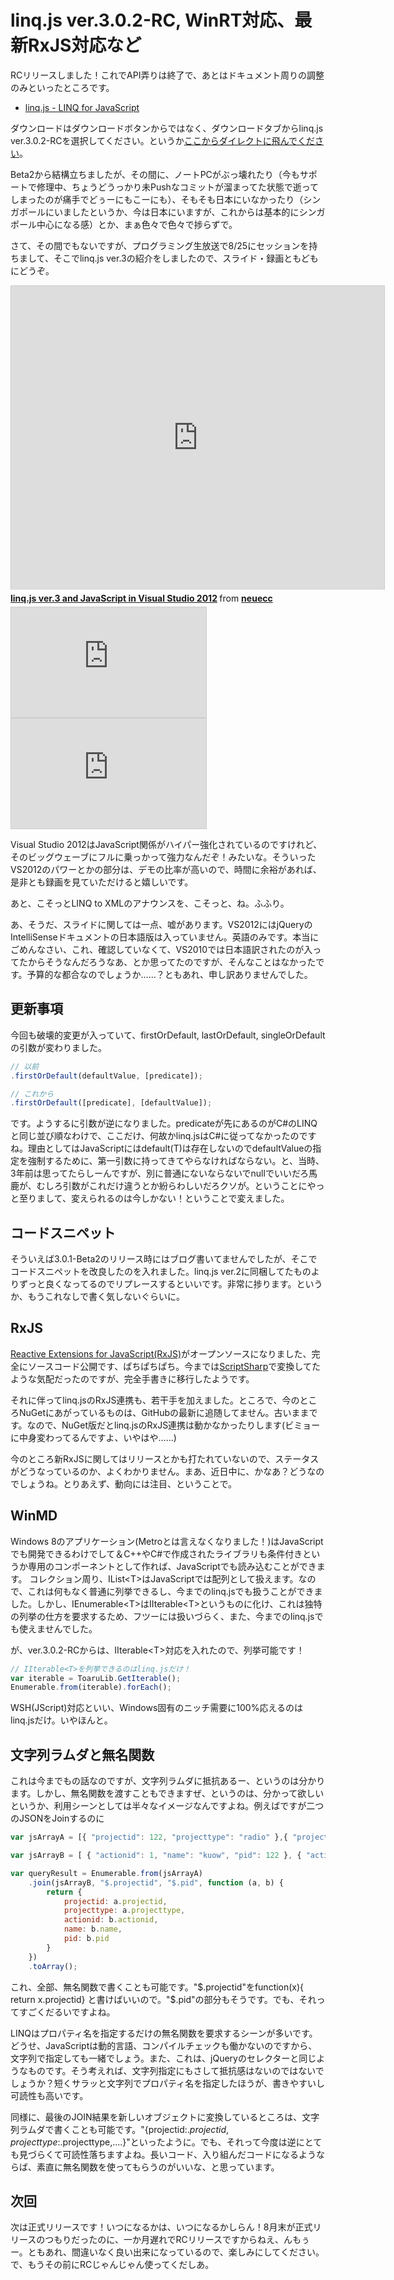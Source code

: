 # linq.js ver.3.0.2-RC, WinRT対応、最新RxJS対応など

RCリリースしました！これでAPI弄りは終了で、あとはドキュメント周りの調整のみといったところです。

* [linq.js - LINQ for JavaScript](http://linqjs.codeplex.com/)

ダウンロードはダウンロードボタンからではなく、ダウンロードタブからlinq.js ver.3.0.2-RCを選択してください。というか[ここからダイレクトに飛んでください](http://linqjs.codeplex.com/releases/view/91395)。

Beta2から結構立ちましたが、その間に、ノートPCがぶっ壊れたり（今もサポートで修理中、ちょうどうっかり未Pushなコミットが溜まってた状態で逝ってしまったのが痛手でどぅーにもこーにも）、そもそも日本にいなかったり（シンガポールにいましたというか、今は日本にいますが、これからは基本的にシンガポール中心になる感）とか、まぁ色々で色々で捗らずで。

さて、その間でもないですが、プログラミング生放送で8/25にセッションを持ちまして、そこでlinq.js ver.3の紹介をしましたので、スライド・録画ともどもにどうぞ。

<iframe src="http://www.slideshare.net/slideshow/embed_code/14066937" width="597" height="486" frameborder="0" marginwidth="0" marginheight="0" scrolling="no" style="border:1px solid #CCC;border-width:1px 1px 0;margin-bottom:5px" allowfullscreen> </iframe> <div style="margin-bottom:5px"> <strong> <a href="http://www.slideshare.net/neuecc/linqjs-ver3-and-visual-studio-2012-in-javascript" title="linq.js ver.3 and JavaScript in Visual Studio 2012" target="_blank">linq.js ver.3 and JavaScript in Visual Studio 2012</a> </strong> from <strong><a href="http://www.slideshare.net/neuecc" target="_blank">neuecc</a></strong> </div>

<iframe width="312" height="176" src="http://ext.nicovideo.jp/thumb/sm18738964" scrolling="no" style="border:solid 1px #CCC;" frameborder="0"><a href="http://www.nicovideo.jp/watch/sm18738964">【ニコニコ動画】linq.js ver.3 (Part 1/2) - プロ生勉強会第17回＠品川 #pronama</a></iframe>

<iframe width="312" height="176" src="http://ext.nicovideo.jp/thumb/sm18739125" scrolling="no" style="border:solid 1px #CCC;" frameborder="0"><a href="http://www.nicovideo.jp/watch/sm18739125">【ニコニコ動画】linq.js ver.3 (Part 2/2) - プロ生勉強会第17回＠品川 #pronama</a></iframe>

Visual Studio 2012はJavaScript関係がハイパー強化されているのですけれど、そのビッグウェーブにフルに乗っかって強力なんだぞ！みたいな。そういったVS2012のパワーとかの部分は、デモの比率が高いので、時間に余裕があれば、是非とも録画を見ていただけると嬉しいです。

あと、こそっとLINQ to XMLのアナウンスを、こそっと、ね。ふふり。

あ、そうだ、スライドに関しては一点、嘘があります。VS2012にはjQueryのIntelliSenseドキュメントの日本語版は入っていません。英語のみです。本当にごめんなさい、これ、確認していなくて、VS2010では日本語訳されたのが入ってたからそうなんだろうなあ、とか思ってたのですが、そんなことはなかったです。予算的な都合なのでしょうか……？ともあれ、申し訳ありませんでした。

更新事項
---
今回も破壊的変更が入っていて、firstOrDefault, lastOrDefault, singleOrDefaultの引数が変わりました。

```javascript
// 以前
.firstOrDefault(defaultValue, [predicate]);

// これから
.firstOrDefault([predicate], [defaultValue]);
```

です。ようするに引数が逆になりました。predicateが先にあるのがC#のLINQと同じ並び順なわけで、ここだけ、何故かlinq.jsはC#に従ってなかったのですね。理由としてはJavaScriptにはdefault(T)は存在しないのでdefaultValueの指定を強制するために、第一引数に持ってきてやらなければならない。と、当時、3年前は思ってたらしーんですが、別に普通にないならないでnullでいいだろ馬鹿が、むしろ引数がこれだけ違うとか紛らわしいだろクソが。ということにやっと至りまして、変えられるのは今しかない！ということで変えました。

コードスニペット
---
そういえば3.0.1-Beta2のリリース時にはブログ書いてませんでしたが、そこでコードスニペットを改良したのを入れました。linq.js ver.2に同梱してたものよりずっと良くなってるのでリプレースするといいです。非常に捗ります。というか、もうこれなしで書く気しないぐらいに。

RxJS
---
[Reactive Extensions for JavaScript(RxJS)](https://github.com/Reactive-Extensions/RxJS)がオープンソースになりました、完全にソースコード公開です、ぱちぱちぱち。今までは[ScriptSharp](http://scriptsharp.com/)で変換してたような気配だったのですが、完全手書きに移行したようです。

それに伴ってlinq.jsのRxJS連携も、若干手を加えました。ところで、今のところNuGetにあがっているものは、GitHubの最新に追随してません。古いままです。なので、NuGet版だとlinq.jsのRxJS連携は動かなかったりします(ビミョーに中身変わってるんですよ、いやはや……)

今のところ新RxJSに関してはリリースとかも打たれていないので、ステータスがどうなっているのか、よくわかりません。まあ、近日中に、かなあ？どうなのでしょうね。とりあえず、動向には注目、ということで。

WinMD
---
Windows 8のアプリケーション(Metroとは言えなくなりました！)はJavaScriptでも開発できるわけでして＆C++やC#で作成されたライブラリも条件付きというか専用のコンポーネントとして作れば、JavaScriptでも読み込むことができます。
コレクション周り、IList&lt;T>はJavaScriptでは配列として扱えます。なので、これは何もなく普通に列挙できるし、今までのlinq.jsでも扱うことができました。しかし、IEnumerable&lt;T>はIIterable&lt;T>というものに化け、これは独特の列挙の仕方を要求するため、フツーには扱いづらく、また、今までのlinq.jsでも使えませんでした。

が、ver.3.0.2-RCからは、IIterable&lt;T>対応を入れたので、列挙可能です！

```javascript
// IIterable<T>を列挙できるのはlinq.jsだけ！
var iterable = ToaruLib.GetIterable();
Enumerable.from(iterable).forEach();
```

WSH(JScript)対応といい、Windows固有のニッチ需要に100%応えるのはlinq.jsだけ。いやほんと。

文字列ラムダと無名関数
---
これは今までもの話なのですが、文字列ラムダに抵抗あるー、というのは分かります。しかし、無名関数を渡すこともできますぜ、というのは、分かって欲しいというか、利用シーンとしては半々なイメージなんですよね。例えばですが二つのJSONをJoinするのに

```javascript
var jsArrayA = [{ "projectid": 122, "projecttype": "radio" },{ "projectid": 133, "projecttype": "tv" }];

var jsArrayB = [ { "actionid": 1, "name": "kuow", "pid": 122 }, { "actionid": 2, "name": "kplu", "pid": 122 }, { "actionid": 3, "name": "abc", "pid": 133 }, { "actionid": 4, "name": "espn", "pid": 133 } ];

var queryResult = Enumerable.from(jsArrayA)
    .join(jsArrayB, "$.projectid", "$.pid", function (a, b) {
        return {
            projectid: a.projectid,
            projecttype: a.projecttype,
            actionid: b.actionid,
            name: b.name,
            pid: b.pid
        }
    })
    .toArray();
```

これ、全部、無名関数で書くことも可能です。"$.projectid"をfunction(x){ return x.projectid} と書けばいいので。"$.pid"の部分もそうです。でも、それってすごくだるいですよね。

LINQはプロパティ名を指定するだけの無名関数を要求するシーンが多いです。どうせ、JavaScriptは動的言語、コンパイルチェックも働かないのですから、文字列で指定しても一緒でしょう。また、これは、jQueryのセレクターと同じようなものです。そう考えれば、文字列指定にもさして抵抗感はないのではないでしょうか？短くサラッと文字列でプロパティ名を指定したほうが、書きやすいし可読性も高いです。

同様に、最後のJOIN結果を新しいオブジェクトに変換しているところは、文字列ラムダで書くことも可能です。"{projectid:$.projectid, projecttype:$.projecttype,....}"といったように。でも、それって今度は逆にとても見づらくて可読性落ちますよね。長いコード、入り組んだコードになるようならば、素直に無名関数を使ってもらうのがいいな、と思っています。

次回
---
次は正式リリースです！いつになるかは、いつになるかしらん！8月末が正式リリースのつもりだったのに、一か月遅れでRCリリースですからねえ、んもぅー。ともあれ、間違いなく良い出来になっているので、楽しみにしてください。で、もうその前にRCじゃんじゃん使ってくだしあ。


















